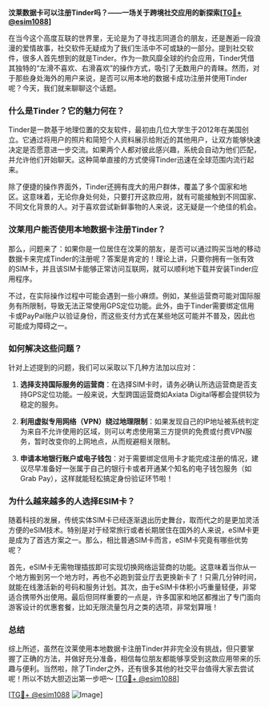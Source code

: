 **汶莱数据卡可以注册Tinder吗？——一场关于跨境社交应用的新探索[[TG💪+ @esim1088](https://t.me/s/esim1088)]**

在当今这个高度互联的世界里，无论是为了寻找志同道合的朋友，还是邂逅一段浪漫的爱情故事，社交软件无疑成为了我们生活中不可或缺的一部分。提到社交软件，很多人首先想到的就是Tinder。作为一款风靡全球的约会应用，Tinder凭借其独特的“左滑不喜欢、右滑喜欢”的操作方式，吸引了无数用户的青睐。然而，对于那些身处海外的用户来说，是否可以用本地的数据卡成功注册并使用Tinder呢？今天，我们就来聊聊这个话题。

### **什么是Tinder？它的魅力何在？**

Tinder是一款基于地理位置的交友软件，最初由几位大学生于2012年在美国创立。它通过将用户的照片和简短个人资料展示给附近的其他用户，让双方能够快速决定是否愿意进一步交流。如果两个人都对彼此感兴趣，系统会自动为他们匹配，并允许他们开始聊天。这种简单直接的方式使得Tinder迅速在全球范围内流行起来。

除了便捷的操作界面外，Tinder还拥有庞大的用户群体，覆盖了多个国家和地区。这意味着，无论你身处何处，只要打开这款应用，就有可能接触到不同国家、不同文化背景的人。对于喜欢尝试新鲜事物的人来说，这无疑是一个绝佳的机会。

### **汶莱用户能否使用本地数据卡注册Tinder？**

那么，问题来了：如果你是一位居住在汶莱的朋友，是否可以通过购买当地的移动数据卡来完成Tinder的注册呢？答案是肯定的！理论上讲，只要你拥有一张有效的SIM卡，并且该SIM卡能够正常访问互联网，就可以顺利地下载并安装Tinder应用程序。

不过，在实际操作过程中可能会遇到一些小麻烦。例如，某些运营商可能对国际服务有所限制，导致无法正常使用GPS定位功能。此外，由于Tinder需要绑定信用卡或PayPal账户以验证身份，而这些支付方式在某些地区可能并不普及，因此也可能成为障碍之一。

### **如何解决这些问题？**

针对上述提到的问题，我们可以采取以下几种方法加以应对：

1. **选择支持国际服务的运营商**：在选择SIM卡时，请务必确认所选运营商是否支持GPS定位功能。一般来说，大型跨国运营商如Axiata Digital等都会提供较为稳定的服务。
   
2. **利用虚拟专用网络（VPN）绕过地理限制**：如果发现自己的IP地址被系统判定为来自不允许使用的区域，则可以考虑使用第三方提供的免费或付费VPN服务，暂时改变你的上网地点，从而规避相关限制。

3. **申请本地银行账户或电子钱包**：对于需要绑定信用卡才能完成注册的情况，建议尽早准备好一张属于自己的银行卡或者开通某个知名的电子钱包服务（如Grab Pay），这样就能轻松搞定身份验证环节啦！

### **为什么越来越多的人选择ESIM卡？**

随着科技的发展，传统实体SIM卡已经逐渐退出历史舞台，取而代之的是更加灵活方便的eSIM技术。特别是对于经常旅行或者长期居住在国外的人来说，eSIM卡更是成为了首选方案之一。那么，相比普通SIM卡而言，eSIM卡究竟有哪些优势呢？

首先，eSIM卡无需物理插拔即可实现切换网络运营商的功能。这意味着当你从一个地方搬到另一个地方时，再也不必跑到营业厅去更换新卡了！只需几分钟时间，就能在线激活新的号码和服务计划。其次，由于eSIM卡体积小巧重量轻便，非常适合携带外出使用。最后但同样重要的一点是，许多国家和地区都推出了专门面向游客设计的优惠套餐，比如无限流量包月之类的选项，非常划算哦！

### **总结**

综上所述，虽然在汶莱使用本地数据卡注册Tinder并非完全没有挑战，但只要掌握了正确的方法，并做好充分准备，相信每位朋友都能够享受到这款应用带来的乐趣与便利。当然啦，除了Tinder之外，还有很多其他的社交平台值得大家去尝试呢！所以不妨大胆迈出第一步吧～ [[TG💪+ @esim1088](https://t.me/s/esim1088)] 

[[TG💪+ @esim1088](https://t.me/s/esim1088) ![Image](https://i.postimg.cc/4NQfJmqS/Snipaste-2025-05-13-00-14-12.png)]